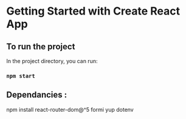 # Getting Started with Create React App

## To run the project

In the project directory, you can run:

### `npm start`

## Dependancies :

npm install
react-router-dom@^5
formi
yup
dotenv
